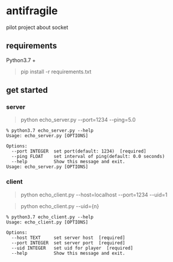 # antifragile
pilot project about socket

## requirements
Python3.7 +
> pip install -r requirements.txt

## get started

### server
> python echo_server.py --port=1234 --ping=5.0

```
% python3.7 echo_server.py --help
Usage: echo_server.py [OPTIONS]

Options:
  --port INTEGER  set port(default: 1234)  [required]
  --ping FLOAT    set interval of ping(default: 0.0 seconds)
  --help          Show this message and exit.
Usage: echo_server.py [OPTIONS]

```

### client
> python echo_client.py --host=localhost --port=1234 --uid=1

> python echo_client.py --uid={n}

```
% python3.7 echo_client.py --help
Usage: echo_client.py [OPTIONS]

Options:
  --host TEXT     set server host  [required]
  --port INTEGER  set server port  [required]
  --uid INTEGER   set uid for player  [required]
  --help          Show this message and exit.

```
